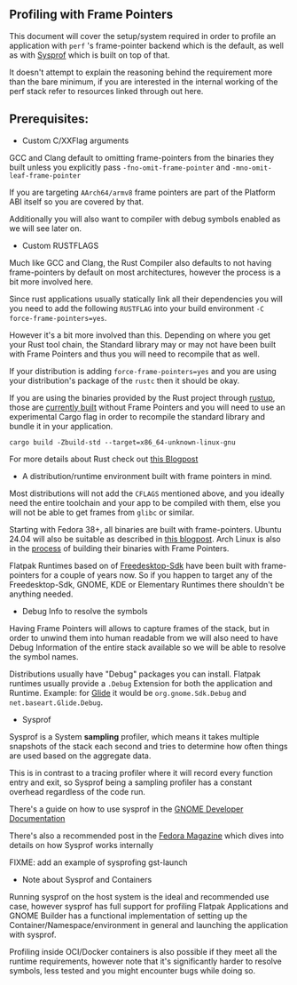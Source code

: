 ## Profiling with Frame Pointers

This document will cover the setup/system required in order to profile an application with `perf` 's frame-pointer backend which is the default, as well as with [Sysprof](https://apps.gnome.org/Sysprof/) which is built on top of that.

It doesn't attempt to explain the reasoning behind the requirement more than the bare minimum, if you are interested in the internal working of the perf stack refer to resources linked through out here.

## Prerequisites:

* Custom C/XXFlag arguments

GCC and Clang default to omitting frame-pointers from the binaries they built unless you explicitly pass `-fno-omit-frame-pointer` and `-mno-omit-leaf-frame-pointer`

If you are targeting `AArch64/armv8` frame pointers are part of the Platform ABI itself so you are covered by that.

Additionally you will also want to compiler with debug symbols enabled as we will see later on.

* Custom RUSTFLAGS

Much like GCC and Clang, the Rust Compiler also defaults to not having frame-pointers by default on most architectures, however the process is a bit more involved here.

Since rust applications usually statically link all their dependencies you will you need to add the following `RUSTFLAG` into your build environment `-C force-frame-pointers=yes`.

However it's a bit more involved than this. Depending on where you get your Rust tool chain, the Standard library may or may not have been built with Frame Pointers and thus you will need to recompile that as well.

If your distribution is adding `force-frame-pointers=yes` and you are using your distribution's package of the `rustc` then it should be okay.

If you are using the binaries provided by the Rust project through [rustup](https://rustup.rs/), those are [currently built](https://github.com/rust-lang/rust/issues/103711) without Frame Pointers and you will need to use an experimental Cargo flag in order to recompile the standard library and bundle it in your application.

`cargo build -Zbuild-std --target=x86_64-unknown-linux-gnu`

For more details about Rust check out [this Blogpost](https://blogs.gnome.org/haeckerfelix/2023/12/03/profiling-rust-applications-with-sysprof/)

* A distribution/runtime environment built with frame pointers in mind.

Most distributions will not add the `CFLAGS` mentioned above, and you ideally need the entire toolchain and your app to be compiled with them, else you will not be able to get frames from `glibc` or similar.

Starting with Fedora 38+, all binaries are built with frame-pointers. Ubuntu 24.04 will also be suitable as described in [this blogpost](https://ubuntu.com/blog/ubuntu-performance-engineering-with-frame-pointers-by-default). Arch Linux is also in the [process](https://gitlab.archlinux.org/archlinux/rfcs/-/merge_requests/26) of building their binaries with Frame Pointers.

Flatpak Runtimes based on of [Freedesktop-Sdk](https://freedesktop-sdk.gitlab.io/) have been built with frame-pointers for a couple of years now. So if you happen to target any of the Freedesktop-Sdk, GNOME, KDE or Elementary Runtimes there shouldn't be anything needed.

* Debug Info to resolve the symbols

Having Frame Pointers will allows to capture frames of the stack, but in order to unwind them into human readable from we will also need to have Debug Information of the entire stack available so we will be able to resolve the symbol names.

Distributions usually have "Debug" packages you can install. Flatpak runtimes usually provide a `.Debug` Extension for both the application and Runtime. Example: for [Glide](https://philn.github.io/glide/) it would be `org.gnome.Sdk.Debug` and `net.baseart.Glide.Debug`.

* Sysprof

Sysprof is a System **sampling** profiler, which means it takes multiple snapshots of the stack each second and tries to determine how often things are used based on the aggregate data.

This is in contrast to a tracing profiler where it will record every function entry and exit, so Sysprof being a sampling profiler has a constant overhead regardless of the code run.

There's a guide on how to use sysprof in the [GNOME Developer Documentation](https://developer.gnome.org/documentation/tools/sysprof.html)

There's also a recommended post in the [Fedora Magazine](https://fedoramagazine.org/performance-profiling-in-fedora-linux/) which dives into details on how Sysprof works internally

FIXME: add an example of sysprofing gst-launch

* Note about Sysprof and Containers

Running sysprof on the host system is the ideal and recommended use case, however sysprof has full support for profiling Flatpak Applications and GNOME Builder has a functional implementation of setting up the Container/Namespace/environment in general and launching the application with sysprof.

Profiling inside OCI/Docker containers is also possible if they meet all the runtime requirements, however note that it's significantly harder to resolve symbols, less tested and you might encounter bugs while doing so.
